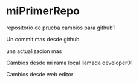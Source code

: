 # miPrimerRepo
repositorio de prueba
cambios para github1

Un commit mas desde github

una actualizacion mas

Cambios desde mi rama local llamada developer01

Cambios desde web editor